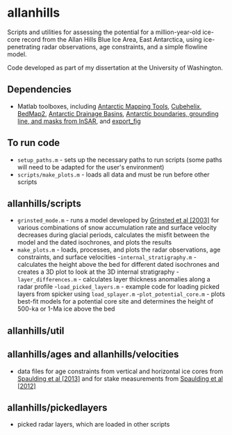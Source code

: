 # allanhills
Scripts and utilities for assessing the potential for a million-year-old ice-core record from the Allan Hills Blue Ice Area, East Antarctica, using ice-penetrating radar observations, age constraints, and a simple flowline model.

Code developed as part of my dissertation at the University of Washington.

## Dependencies
- Matlab toolboxes, including [Antarctic Mapping Tools](https://www.mathworks.com/matlabcentral/fileexchange/47638-antarctic-mapping-tools), [Cubehelix](https://www.mathworks.com/matlabcentral/fileexchange/43700-cubehelix-colormaps--beautiful--distinct--versatile-), [BedMap2](https://www.mathworks.com/matlabcentral/fileexchange/42353-bedmap2-toolbox-for-matlab), [Antarctic Drainage Basins](https://www.mathworks.com/matlabcentral/fileexchange/47639-antarctic-drainage-basins), [Antarctic boundaries, grounding line, and masks from InSAR](https://www.mathworks.com/matlabcentral/fileexchange/60246-antarctic-boundaries--grounding-line--and-masks-from-insar), and [export_fig](https://www.mathworks.com/matlabcentral/fileexchange/23629-export-fig)

## To run code
- `setup_paths.m` - sets up the necessary paths to run scripts (some paths will need to be adapted for the user's environment)
- `scripts/make_plots.m` - loads all data and must be run before other scripts

## allanhills/scripts
- `grinsted_mode.m` - runs a model developed by [Grinsted et al [2003]](http://onlinelibrary.wiley.com/doi/10.1029/2003GL017957/full) for various combinations of snow accumulation rate and surface velocity decreases during glacial periods, calculates the misfit between the model and the dated isochrones, and plots the results
- `make_plots.m` - loads, processes, and plots the radar observations, age constraints, and surface velocities 
-`internal_stratigraphy.m` - calculates the height above the bed for different dated isochrones and creates a 3D plot to look at the 3D internal stratigraphy
-`layer_differences.m` - calculates layer thickness anomalies along a radar profile
-`load_picked_layers.m` - example code for loading picked layers from spicker using `load_splayer.m`
-`plot_potential_core.m` - plots best-fit models for a potential core site and determines the height of 500-ka or 1-Ma ice above the bed

## allanhills/util

## allanhills/ages and allanhills/velocities
- data files for age constraints from vertical and horizontal ice cores from [Spaulding et al [2013]](http://www.sciencedirect.com/science/article/pii/S003358941300080X) and for stake measurements from [Spaulding et al [2012]](https://www.igsoc.org/journal/58/208/j11j176.pdf)

## allanhills/pickedlayers
- picked radar layers, which are loaded in other scripts
